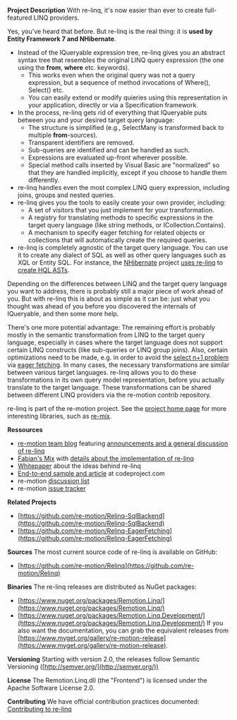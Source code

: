 **Project Description**
With re-linq, it's now easier than ever to create full-featured LINQ providers.

Yes, you've heard that before. But re-linq is the real thing: it is **used by Entity Framework 7 and NHibernate**.
* Instead of the IQueryable expression tree, re-linq gives you an abstract syntax tree that resembles the original LINQ query expression (the one using the **from**, **where** etc. keywords). 
	* This works even when the original query was not a query expression, but a sequence of method invocations of Where(), Select() etc.
	* You can easily extend or modify quieries using this representation in your application, directly or via a Specification framework.
* In the process, re-linq gets rid of everything that IQueryable puts between you and your desired target query language:
	* The structure is simplified (e.g., SelectMany is transformed back to multiple **from**-sources).
	* Transparent identifiers are removed.
	* Sub-queries are identified and can be handled as such.
	* Expressions are evaluated up-front wherever possible.
	* Special method calls inserted by Visual Basic are "normalized" so that they are handled implicitly, except if you choose to handle them differently. 
* re-linq handles even the most complex LINQ query expression, including joins, groups and nested queries.
* re-linq gives you the tools to easily create your own provider, including:
	* A set of visitors that you just implement for your transformation.
	* A registry for translating methods to specific expressions in the target query language (like string methods, or ICollection.Contains).
	* A mechanism to specify eager fetching for related objects or collections that will automatically create the required queries.
* re-linq is completely agnostic of the target query language. You can use it to create any dialect of SQL as well as other query languages such as XQL or Entity SQL. For instance, the [NHibernate](http://nhforge.org/) project [uses re-linq](https://nhibernate.svn.sourceforge.net/svnroot/nhibernate/trunk/nhibernate/src/NHibernate/Linq/) to [create HQL ASTs](http://blogs.imeta.co.uk/sstrong/Tags/Linq/default.aspx).

Depending on the differences between LINQ and the target query language you want to address, there is probably still a major piece of work ahead of you. But with re-linq this is about as simple as it can be: just what you thought was ahead of you before you discovered the internals of IQueryable, and then some more help. 

There's one more potential advantage: The remaining effort is probably mostly in the semantic transformation from LINQ to the target query language, especially in cases where the target language does not support certain LINQ constructs (like sub-queries or LINQ group joins). Also, certain optimizations need to be made, e.g. in order to avoid the [select n+1 problem](http://www.google.com/search?q=select+n%2B1) via [eager fetching](http://groups.google.com/group/nhibernate-development/browse_thread/thread/c05d2c7ea7233340/64032597075c7130?lnk=gst#64032597075c7130). In many cases, the necessary transformations are similar between various target languages. re-linq allows you to do these transformations in its own query model representation, before you actually translate to the target language. These transformations can be shared between different LINQ providers via the re-motion contrib repository.

re-linq is part of the re-motion project. See the [project home page](http://www.re-motion.org) for more interesting libraries, such as [re-mix](https://github.com/re-motion/Remix/).

**Ressources**
* [re-motion team blog](http://www.re-motion.org/blogs/team) featuring [announcements and a general discussion of re-linq](http://www.re-motion.org/blogs/team/category/re-linq)
* [Fabian's Mix](http://www.re-motion.org/blogs/mix) with [details about the implementation of re-linq](http://www.re-motion.org/blogs/mix/category/re-linq)
* [Whitepaper](http://www.re-motion.org/download/re-linq.pdf) about the ideas behind re-linq
* [End-to-end sample and article](http://www.codeproject.com/KB/linq/relinqish_the_pain.aspx) at codeproject.com 
* re-motion [discussion list](http://groups.google.com/group/re-motion-users)
* re-motion [issue tracker](https://re-motion.atlassian.net/projects/RMLNQ)

**Related Projects**
* [https://github.com/re-motion/Relinq-SqlBackend](https://github.com/re-motion/Relinq-SqlBackend)
* [https://github.com/re-motion/Relinq-EagerFetching](https://github.com/re-motion/Relinq-EagerFetching)

**Sources**
The most current source code of re-linq is available on GitHub:
* [https://github.com/re-motion/Relinq](https://github.com/re-motion/Relinq)

**Binaries**
The re-linq releases are distributed as NuGet packages:
* [https://www.nuget.org/packages/Remotion.Linq/](https://www.nuget.org/packages/Remotion.Linq/)
* [https://www.nuget.org/packages/Remotion.Linq.Development/](https://www.nuget.org/packages/Remotion.Linq.Development/)
If you also want the documentation, you can grab the equivalent releases from
[https://www.myget.org/gallery/re-motion-release](https://www.myget.org/gallery/re-motion-release).

**Versioning**
Starting with version 2.0, the releases follow Semantic Versioning ([http://semver.org/](http://semver.org/))

**License**
The Remotion.Linq.dll (the "Frontend") is licensed under the Apache Software License 2.0.

**Contributing**
We have official contribution practices documented: [Contributing to re-linq](https://github.com/re-motion/Relinq/wiki/Contributing)